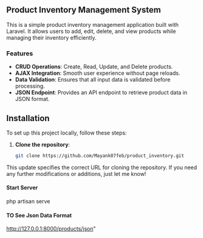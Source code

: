 ## Product Inventory Management System

This is a simple product inventory management application built with Laravel. It allows users to add, edit, delete, and view products while managing their inventory efficiently.

### Features

-   **CRUD Operations**: Create, Read, Update, and Delete products.
-   **AJAX Integration**: Smooth user experience without page reloads.
-   **Data Validation**: Ensures that all input data is validated before processing.
-   **JSON Endpoint**: Provides an API endpoint to retrieve product data in JSON format.

## Installation

To set up this project locally, follow these steps:

1. **Clone the repository**:
    ```bash
    git clone https://github.com/Mayank07feb/product_inventory.git

    ```

This update specifies the correct URL for cloning the repository. If you need any further modifications or additions, just let me know!

#### Start Server

php artisan serve

#### TO See Json Data Format

http://127.0.0.1:8000/products/json"
